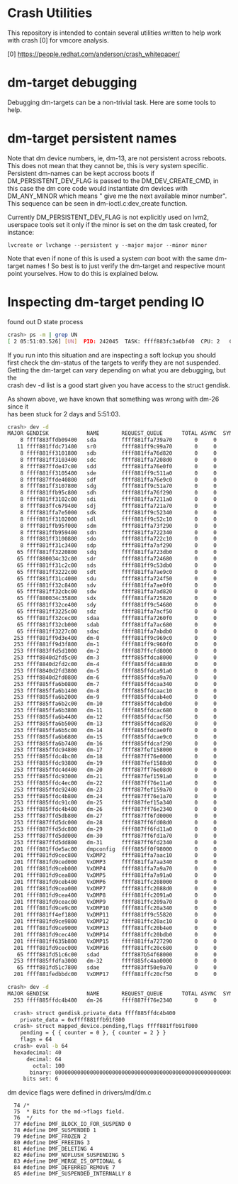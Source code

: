 
Crash Utilities
=====

This repository is intended to contain several utilities written to help work
with crash [0] for vmcore analysis.

[0] https://people.redhat.com/anderson/crash_whitepaper/

dm-target debugging
===================

Debugging dm-targets can be a non-trivial task. Here are some tools to help.

dm-target persistent names
===========================

Note that dm device numbers, ie, dm-13, are not persistent across reboots.
This does not mean that they cannot be, this is very system specific.
Persistent dm-names can be kept accross boots if DM_PERSISTENT_DEV_FLAG is
passed to the DM_DEV_CREATE_CMD, in this case the dm core code would
instantiate dm devices with DM_ANY_MINOR which means " give me the next
available minor number". This sequence can be seen in dm-ioctl.c:dev_create
function.

Currently DM_PERSISTENT_DEV_FLAG is not explicitly used on lvm2, userspace
tools set it only if the minor is set on the dm task created, for instance:

	lvcreate or lvchange --persistent y --major major --minor minor

Note that even if none of this is used a system *can* boot with the same
dm-target names ! So best is to just verify the dm-target and respective mount
point yourselves. How to do this is explained below.

Inspecting dm-target pending IO
===============================

found out D state process
```bash
crash> ps -m | grep UN
[ 2 05:51:03.526] [UN]  PID: 242045  TASK: ffff883fc3a6bf40  CPU: 2   COMMAND: "jbd2/dm-26-8"
```

If you run into this situation and are inspecting a soft lockup you should  
first check the dm-status of the targets to verify they are not suspended.  
Getting the dm-target can vary depending on what you are debugging, but the  
crash dev -d list is a good start given you have access to the struct gendisk.  

As shown above, we have known that something was wrong with dm-26 since it  
has been stuck for 2 days and 5:51:03.

```bash
crash> dev -d
MAJOR GENDISK            NAME       REQUEST_QUEUE      TOTAL ASYNC  SYNC   DRV
    8 ffff883ffdb09400   sda        ffff881ffa739a70       0     0     0     0
   11 ffff881ffdc71400   sr0        ffff881ff9c99a70       0     0     0     0
    8 ffff881ff3101800   sdb        ffff881ffa76d820       0     0     0     0
    8 ffff881ff3103400   sdc        ffff881ffa7208d0       0     0     0     0
    8 ffff887ffde47c00   sdd        ffff881ffa76e0f0       0     0     0     0
    8 ffff881ff3105400   sde        ffff881ff9c511a0       0     0     0     0
    8 ffff887ffde40800   sdf        ffff881ffa76e9c0       0     0     0     0
    8 ffff881ff3107800   sdg        ffff881ff9c51a70       0     0     0     0
    8 ffff881ffb95c800   sdh        ffff881ffa76f290       0     0     0     0
    8 ffff881ff3102c00   sdi        ffff881ffa7211a0       0     0     0     0
    8 ffff883ffc679400   sdj        ffff881ffa721a70       0     0     0     0
    8 ffff881ffa7e5000   sdk        ffff881ff9c52340       0     0     0     0
    8 ffff881ff3102000   sdl        ffff881ff9c52c10       0     0     0     0
    8 ffff881ffb95f000   sdm        ffff881ffa73f290       0     0     0     0
    8 ffff881ffb959400   sdn        ffff881ffa722340       0     0     0     0
    8 ffff881ff3100800   sdo        ffff881ffa722c10       0     0     0     0
    8 ffff881ff31c3400   sdp        ffff881ffa7af290       0     0     0     0
   65 ffff881ff3220800   sdq        ffff881ffa723db0       0     0     0     0
   65 ffff880034c32c00   sdr        ffff881ffa724680       0     0     0     0
   65 ffff881ff31c2c00   sds        ffff881ff9c53db0       0     0     0     0
   65 ffff881ff3222c00   sdt        ffff881ffa7ae9c0       0     0     0     0
   65 ffff881ff31c4000   sdu        ffff881ffa724f50       0     0     0     0
   65 ffff881ff32c8400   sdv        ffff881ffa7ae0f0       0     0     0     0
   65 ffff881ff32cbc00   sdw        ffff881ffa7ad820       0     0     0     0
   65 ffff880034c35800   sdx        ffff881ffa725820       0     0     0     0
   65 ffff881ff32ce400   sdy        ffff881ff9c54680       0     0     0     0
   65 ffff881ff3225c00   sdz        ffff881ffa7acf50       0     0     0     0
   65 ffff881ff32cec00   sdaa       ffff881ffa7260f0       0     0     0     0
   65 ffff881ff32cb000   sdab       ffff881ffa7ac680       0     0     0     0
   65 ffff881ff3227c00   sdac       ffff881ffa7abdb0       0     0     0     0
  253 ffff881ff9d3e400   dm-0       ffff881ff9c969c0       0     0     0     0
  253 ffff881ff9d3f800   dm-1       ffff881ff9c960f0       0     0     0     0
  253 ffff883ffd5d1000   dm-2       ffff887ffcfd8000       0     0     0     0
  253 ffff8840d2fd5c00   dm-3       ffff885ffdca8000       0     0     0     0
  253 ffff8840d2fd2c00   dm-4       ffff885ffdca88d0       0     0     0     0
  253 ffff8840d2fd3800   dm-5       ffff885ffdca91a0       0     0     0     0
  253 ffff8840d2fd0800   dm-6       ffff885ffdca9a70       0     0     0     0
  253 ffff885ffa6b0800   dm-7       ffff885ffdcaa340       0     0     0     0
  253 ffff885ffa6b1400   dm-8       ffff885ffdcaac10       0     0     0     0
  253 ffff885ffa6b2000   dm-9       ffff885ffdcab4e0       0     0     0     0
  253 ffff885ffa6b2c00   dm-10      ffff885ffdcabdb0       0     0     0     0
  253 ffff885ffa6b3800   dm-11      ffff885ffdcac680       0     0     0     0
  253 ffff885ffa6b4400   dm-12      ffff885ffdcacf50       0     0     0     0
  253 ffff885ffa6b5000   dm-13      ffff885ffdcad820       0     0     0     0
  253 ffff885ffa6b5c00   dm-14      ffff885ffdcae0f0       0     0     0     0
  253 ffff885ffa6b6800   dm-15      ffff885ffdcae9c0       0     0     0     0
  253 ffff885ffa6b7400   dm-16      ffff885ffdcaf290       0     0     0     0
  253 ffff885ffdc94800   dm-17      ffff887fef158000       0     0     0     0
  253 ffff885ffdc4bc00   dm-18      ffff887ff76e0000       0     0     0     0
  253 ffff885ffdc93800   dm-19      ffff887fef1588d0       0     0     0     0
  253 ffff885ffdc4d400   dm-20      ffff887ff76e08d0       0     0     0     0
  253 ffff885ffdc93000   dm-21      ffff887fef1591a0       0     0     0     0
  253 ffff885ffdc4ec00   dm-22      ffff887ff76e11a0       0     0     0     0
  253 ffff885ffdc92400   dm-23      ffff887fef159a70       0     0     0     0
  253 ffff885ffdc4b800   dm-24      ffff887ff76e1a70       0     0     0     0
  253 ffff885ffdc91c00   dm-25      ffff887fef15a340       0     0     0     0
  253 ffff885ffdc4b400   dm-26      ffff887ff76e2340       0     0     0     0
  253 ffff887ffd5db800   dm-27      ffff887ff6fd0000       0     0     0     0
  253 ffff887ffd5dc000   dm-28      ffff887ff6fd08d0       0     0     0     0
  253 ffff887ffd5dc800   dm-29      ffff887ff6fd11a0       0     0     0     0
  253 ffff887ffd5dd000   dm-30      ffff887ff6fd1a70       0     0     0     0
  253 ffff887ffd5dd800   dm-31      ffff887ff6fd2340       0     0     0     0
  201 ffff881ffde5ac00   dmpconfig  ffff885ff0f98000       0     0     0     0
  201 ffff881fd9cec800   VxDMP2     ffff881ffa7aac10       0     0     0     0
  201 ffff881fd9ced000   VxDMP3     ffff881ffa7aa340       0     0     0     0
  201 ffff881fd9ceb000   VxDMP4     ffff881ffa7a9a70       0     0     0     0
  201 ffff881fd9cea800   VxDMP5     ffff881ffa7a91a0       0     0     0     0
  201 ffff881fd9ceb400   VxDMP6     ffff881ffc208000       0     0     0     0
  201 ffff881fd9cea000   VxDMP7     ffff881ffc2088d0       0     0     0     0
  201 ffff881fd9cea400   VxDMP8     ffff881ffc2091a0       0     0     0     0
  201 ffff881fd9ceac00   VxDMP9     ffff881ffc209a70       0     0     0     0
  201 ffff881fd9ce9c00   VxDMP10    ffff881ffc20a340       0     0     0     0
  201 ffff881ff4ef1800   VxDMP11    ffff881ff9c55820       0     0     0     0
  201 ffff881fd9ce9800   VxDMP12    ffff881ffc20ac10       0     0     0     0
  201 ffff881fd9ce9000   VxDMP13    ffff881ffc20b4e0       0     0     0     0
  201 ffff881fd9cec400   VxDMP14    ffff881ffc20bdb0       0     0     0     0
  201 ffff881ff635b800   VxDMP15    ffff881ffa727290       0     0     0     0
  201 ffff881fd9cec000   VxDMP16    ffff881ffc20c680       0     0     0     0
   65 ffff881fd51c6c00   sdad       ffff887b54f68000       0     0     0     0
  253 ffff885ffdfa3000   dm-32      ffff885fc4aa0000       0     0     0     0
   65 ffff881fd51c7800   sdae       ffff883ff50e9a70       0     0     0     0
  201 ffff881fedbbdc00   VxDMP17    ffff881ffc20cf50       0     0     0     0

crash> dev -d
MAJOR GENDISK            NAME       REQUEST_QUEUE      TOTAL ASYNC  SYNC   DRV
  253 ffff885ffdc4b400   dm-26      ffff887ff76e2340       0     0     0     0
```

```bash
  crash> struct gendisk.private_data ffff885ffdc4b400
    private_data = 0xffff881ffb91f800
  crash> struct mapped_device.pending,flags ffff881ffb91f800
    pending = { { counter = 0 }, { counter = 2 } }
    flags = 64
  crash> eval -b 64
  hexadecimal: 40
      decimal: 64
        octal: 100
       binary: 0000000000000000000000000000000000000000000000000000000001000000
     bits set: 6
```

dm device flags were defined in drivers/md/dm.c
```
  74 /*
  75  * Bits for the md->flags field.
  76  */
  77 #define DMF_BLOCK_IO_FOR_SUSPEND 0
  78 #define DMF_SUSPENDED 1
  79 #define DMF_FROZEN 2
  80 #define DMF_FREEING 3
  81 #define DMF_DELETING 4
  82 #define DMF_NOFLUSH_SUSPENDING 5
  83 #define DMF_MERGE_IS_OPTIONAL 6
  84 #define DMF_DEFERRED_REMOVE 7
  85 #define DMF_SUSPENDED_INTERNALLY 8
```
